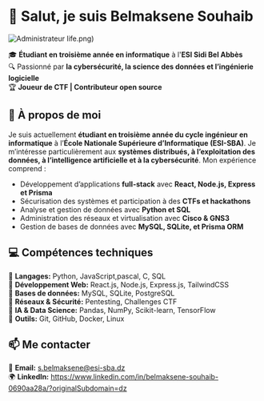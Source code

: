 
# 👋 Salut, je suis **Belmaksene Souhaib**  
![Administrateur](https://github.com/user-attachments/assets/e2d8a9d8-59bd-4d50-86b6-e3ab3c312381)
life.png)

🎓 **Étudiant en troisième année en informatique** à l'**ESI Sidi Bel Abbès**  
🔍 Passionné par **la cybersécurité, la science des données et l’ingénierie logicielle**  
🏆 **Joueur de CTF | Contributeur open source**  

## 🚀 À propos de moi  
Je suis actuellement **étudiant en troisième année du cycle ingénieur en informatique** à l’**École Nationale Supérieure d’Informatique (ESI-SBA)**. Je m’intéresse particulièrement aux **systèmes distribués, à l’exploitation des données, à l’intelligence artificielle et à la cybersécurité**. Mon expérience comprend :  
- Développement d’applications **full-stack** avec **React, Node.js, Express et Prisma**  
- Sécurisation des systèmes et participation à des **CTFs et hackathons**  
- Analyse et gestion de données avec **Python et SQL**  
- Administration des réseaux et virtualisation avec **Cisco & GNS3**  
- Gestion de bases de données avec **MySQL, SQLite, et Prisma ORM**  

## 💻 Compétences techniques  
🔹 **Langages:** Python, JavaScript,pascal, C, SQL  
🔹 **Développement Web:** React.js, Node.js, Express.js, TailwindCSS  
🔹 **Bases de données:** MySQL, SQLite, PostgreSQL  
🔹 **Réseaux & Sécurité:** Pentesting, Challenges CTF  
🔹 **IA & Data Science:** Pandas, NumPy, Scikit-learn, TensorFlow  
🔹 **Outils:** Git, GitHub, Docker, Linux  
 

## 📫 Me contacter  
📧 **Email:** [s.belmaksene@esi-sba.dz](mailto:s.belmaksene@esi-sba.dz)  
🌍 **LinkedIn:** https://www.linkedin.com/in/belmaksene-souhaib-0690aa28a/?originalSubdomain=dz  


<!---
souhaibmk22/souhaibmk22 is a ✨ special ✨ repository because its `README.md` (this file) appears on your GitHub profile.
You can click the Preview link to take a look at your changes.
--->

